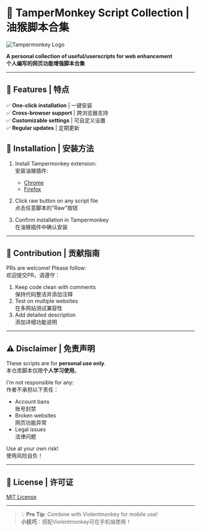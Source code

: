 # 🐒 TamperMonkey Script Collection | 油猴脚本合集

![Tampermonkey Logo](https://i.imgur.com/your-logo.png)

**A personal collection of useful/userscripts for web enhancement**  
**个人编写的网页功能增强脚本合集**

---

## 🌟 Features | 特点

✅ **One-click installation** | 一键安装  
✅ **Cross-browser support** | 跨浏览器支持  
✅ **Customizable settings** | 可自定义设置  
✅ **Regular updates** | 定期更新  


## 🚀 Installation | 安装方法

1. Install Tampermonkey extension:  
   安装油猴插件:
   - [Chrome](https://chrome.google.com/webstore/detail/tampermonkey/)
   - [Firefox](https://addons.mozilla.org/firefox/addon/tampermonkey/)

2. Click raw button on any script file  
   点击任意脚本的"Raw"按钮

3. Confirm installation in Tampermonkey  
   在油猴插件中确认安装

---

## 🤝 Contribution | 贡献指南

PRs are welcome! Please follow:  
欢迎提交PR，请遵守：

1. Keep code clean with comments  
   保持代码整洁并添加注释
2. Test on multiple websites  
   在多网站测试兼容性
3. Add detailed description  
   添加详细功能说明

---

## ⚠️ Disclaimer | 免责声明

These scripts are for **personal use only**.  
本仓库脚本仅限**个人学习使用**。

I'm not responsible for any:  
作者不承担以下责任：
- Account bans  
  账号封禁
- Broken websites  
  网页功能异常
- Legal issues  
  法律问题

Use at your own risk!  
使用风险自负！

---

## 📜 License | 许可证

[MIT License](LICENSE)

---

> 💡 **Pro Tip**: Combine with Violentmonkey for mobile use!  
> **小技巧**：搭配Violentmonkey可在手机端使用！
